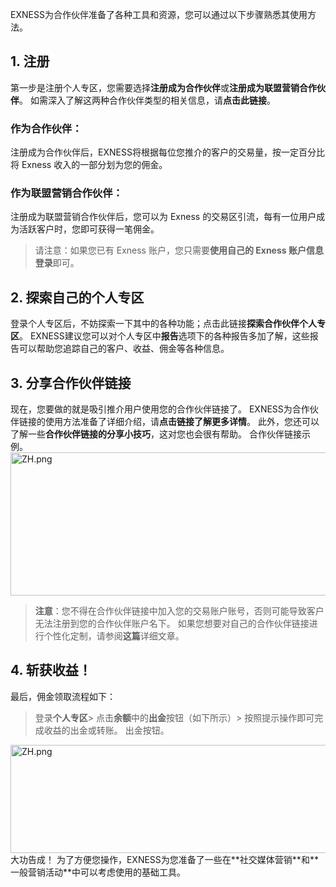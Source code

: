 EXNESS为合作伙伴准备了各种工具和资源，您可以通过以下步骤熟悉其使用方法。
## 1. 注册
 
第一步是注册个人专区，您需要选择**注册成为合作伙伴**或**注册成为联盟营销合作伙伴**。
如需深入了解这两种合作伙伴类型的相关信息，请**点击此链接**。
### 作为合作伙伴：
注册成为合作伙伴后，EXNESS将根据每位您推介的客户的交易量，按一定百分比将 Exness 收入的一部分划为您的佣金。
### 作为联盟营销合作伙伴：
注册成为联盟营销合作伙伴后，您可以为 Exness 的交易区引流，每有一位用户成为活跃客户时，您即可获得一笔佣金。
> 请注意：如果您已有 Exness 账户，您只需要**使用自己的 Exness 账户信息登录**即可。
## 2. 探索自己的个人专区
 
登录个人专区后，不妨探索一下其中的各种功能；点击此链接**探索合作伙伴个人专区**。 EXNESS建议您可以对个人专区中**报告**选项下的各种报告多加了解，这些报告可以帮助您追踪自己的客户、收益、佣金等各种信息。
## 3. 分享合作伙伴链接
 
现在，您要做的就是吸引推介用户使用您的合作伙伴链接了。 EXNESS为合作伙伴链接的使用方法准备了详细介绍，请**点击链接了解更多详情**。 此外，您还可以了解一些**合作伙伴链接的分享小技巧**，这对您也会很有帮助。
合作伙伴链接示例。
<img alt="ZH.png" src="https://testingcf.jsdelivr.net/gh/jarlin8/OSS@main/exhelp/ZH.png" height="229" width="592" />
> **注意**：您不得在合作伙伴链接中加入您的交易账户账号，否则可能导致客户无法注册到您的合作伙伴账户名下。 如果您想要对自己的合作伙伴链接进行个性化定制，请参阅**这篇**详细文章。

## 4. 斩获收益！
 
最后，佣金领取流程如下：
> 登录**个人专区**> 点击**余额**中的**出金**按钮（如下所示）> 按照提示操作即可完成收益的出金或转账。
出金按钮。
<img alt="ZH.png" src="https://testingcf.jsdelivr.net/gh/jarlin8/OSS@main/exhelp/ZH.png" height="173" width="531" />
大功告成！
为了方便您操作，EXNESS为您准备了一些在**社交媒体营销**和**一般营销活动**中可以考虑使用的基础工具。